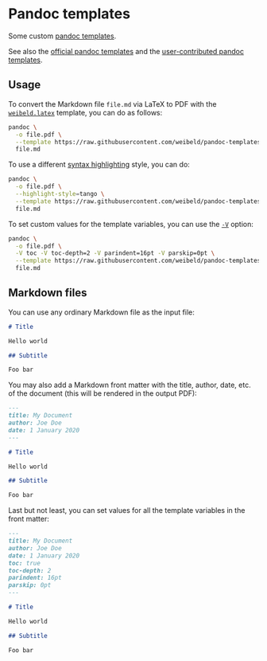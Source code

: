 # Pandoc templates

Some custom [pandoc templates](https://pandoc.org/MANUAL.html#templates).

See also the [official pandoc templates](https://github.com/jgm/pandoc-templates) and the [user-contributed pandoc templates](https://github.com/jgm/pandoc/wiki/User-contributed-templates).

## Usage

To convert the Markdown file `file.md` via LaTeX to PDF with the [`weibeld.latex`](weibeld.latex) template, you can do as follows:

```bash
pandoc \
  -o file.pdf \
  --template https://raw.githubusercontent.com/weibeld/pandoc-templates/master/weibeld.latex  \
  file.md
```

To use a different [syntax highlighting](https://pandoc.org/MANUAL.html#syntax-highlighting) style, you can do:

```bash
pandoc \
  -o file.pdf \
  --highlight-style=tango \
  --template https://raw.githubusercontent.com/weibeld/pandoc-templates/master/weibeld.latex  \
  file.md
```

To set custom values for the template variables, you can use the [`-V`](https://pandoc.org/MANUAL.html#general-writer-options) option:

```bash
pandoc \
  -o file.pdf \
  -V toc -V toc-depth=2 -V parindent=16pt -V parskip=0pt \
  --template https://raw.githubusercontent.com/weibeld/pandoc-templates/master/weibeld.latex  \
  file.md
```

## Markdown files

You can use any ordinary Markdown file as the input file:

```markdown
# Title

Hello world

## Subtitle

Foo bar
```

You may also add a Markdown front matter with the title, author, date, etc. of the document (this will be rendered in the output PDF):

```markdown
---
title: My Document
author: Joe Doe
date: 1 January 2020
---

# Title

Hello world

## Subtitle

Foo bar
```

Last but not least, you can set values for all the template variables in the front matter:

```markdown
---
title: My Document
author: Joe Doe
date: 1 January 2020
toc: true
toc-depth: 2
parindent: 16pt
parskip: 0pt
---

# Title

Hello world

## Subtitle

Foo bar
```
